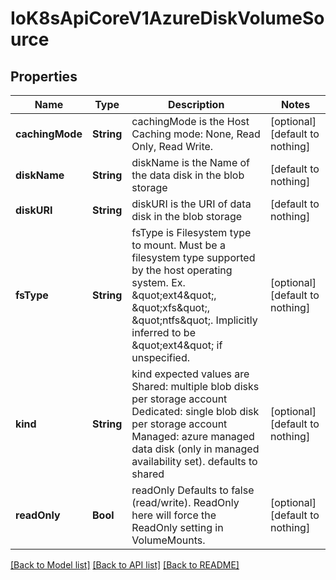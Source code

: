 # IoK8sApiCoreV1AzureDiskVolumeSource


## Properties
Name | Type | Description | Notes
------------ | ------------- | ------------- | -------------
**cachingMode** | **String** | cachingMode is the Host Caching mode: None, Read Only, Read Write. | [optional] [default to nothing]
**diskName** | **String** | diskName is the Name of the data disk in the blob storage | [default to nothing]
**diskURI** | **String** | diskURI is the URI of data disk in the blob storage | [default to nothing]
**fsType** | **String** | fsType is Filesystem type to mount. Must be a filesystem type supported by the host operating system. Ex. \&quot;ext4\&quot;, \&quot;xfs\&quot;, \&quot;ntfs\&quot;. Implicitly inferred to be \&quot;ext4\&quot; if unspecified. | [optional] [default to nothing]
**kind** | **String** | kind expected values are Shared: multiple blob disks per storage account  Dedicated: single blob disk per storage account  Managed: azure managed data disk (only in managed availability set). defaults to shared | [optional] [default to nothing]
**readOnly** | **Bool** | readOnly Defaults to false (read/write). ReadOnly here will force the ReadOnly setting in VolumeMounts. | [optional] [default to nothing]


[[Back to Model list]](../README.md#models) [[Back to API list]](../README.md#api-endpoints) [[Back to README]](../README.md)


